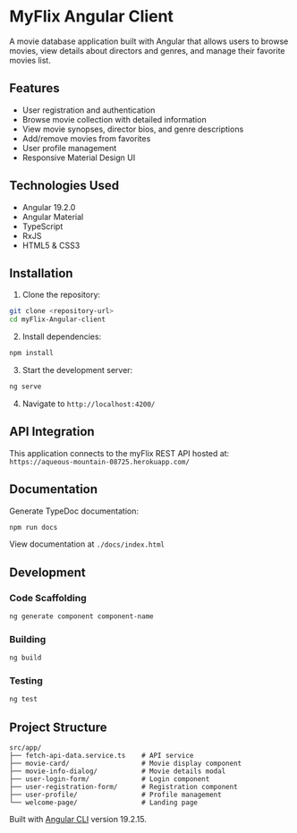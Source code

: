 # MyFlix Angular Client

A movie database application built with Angular that allows users to browse movies, view details about directors and genres, and manage their favorite movies list.

## Features

- User registration and authentication
- Browse movie collection with detailed information
- View movie synopses, director bios, and genre descriptions
- Add/remove movies from favorites
- User profile management
- Responsive Material Design UI

## Technologies Used

- Angular 19.2.0
- Angular Material
- TypeScript
- RxJS
- HTML5 & CSS3

## Installation

1. Clone the repository:
```bash
git clone <repository-url>
cd myFlix-Angular-client
```

2. Install dependencies:
```bash
npm install
```

3. Start the development server:
```bash
ng serve
```

4. Navigate to `http://localhost:4200/`

## API Integration

This application connects to the myFlix REST API hosted at:
`https://aqueous-mountain-08725.herokuapp.com/`

## Documentation

Generate TypeDoc documentation:
```bash
npm run docs
```
View documentation at `./docs/index.html`

## Development

### Code Scaffolding
```bash
ng generate component component-name
```

### Building
```bash
ng build
```

### Testing
```bash
ng test
```

## Project Structure

```
src/app/
├── fetch-api-data.service.ts    # API service
├── movie-card/                  # Movie display component
├── movie-info-dialog/           # Movie details modal
├── user-login-form/             # Login component
├── user-registration-form/      # Registration component
├── user-profile/                # Profile management
└── welcome-page/                # Landing page
```

Built with [Angular CLI](https://github.com/angular/angular-cli) version 19.2.15.
